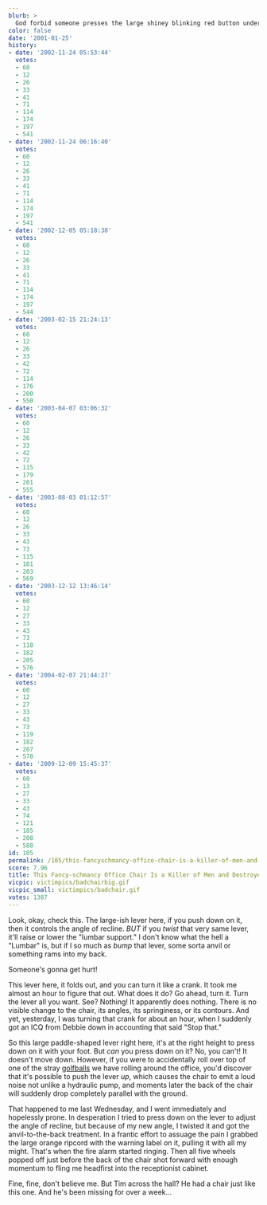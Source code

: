 ```yaml
---
blurb: >
  God forbid someone presses the large shiney blinking red button under the seat cushion!
color: false
date: '2001-01-25'
history:
- date: '2002-11-24 05:53:44'
  votes:
  - 60
  - 12
  - 26
  - 33
  - 41
  - 71
  - 114
  - 174
  - 197
  - 541
- date: '2002-11-24 06:16:40'
  votes:
  - 60
  - 12
  - 26
  - 33
  - 41
  - 71
  - 114
  - 174
  - 197
  - 541
- date: '2002-12-05 05:18:38'
  votes:
  - 60
  - 12
  - 26
  - 33
  - 41
  - 71
  - 114
  - 174
  - 197
  - 544
- date: '2003-02-15 21:24:13'
  votes:
  - 60
  - 12
  - 26
  - 33
  - 42
  - 72
  - 114
  - 176
  - 200
  - 550
- date: '2003-04-07 03:06:32'
  votes:
  - 60
  - 12
  - 26
  - 33
  - 42
  - 72
  - 115
  - 179
  - 201
  - 555
- date: '2003-08-03 01:12:57'
  votes:
  - 60
  - 12
  - 26
  - 33
  - 43
  - 73
  - 115
  - 181
  - 203
  - 569
- date: '2003-12-12 13:46:14'
  votes:
  - 60
  - 12
  - 27
  - 33
  - 43
  - 73
  - 118
  - 182
  - 205
  - 576
- date: '2004-02-07 21:44:27'
  votes:
  - 60
  - 12
  - 27
  - 33
  - 43
  - 73
  - 119
  - 182
  - 207
  - 578
- date: '2009-12-09 15:45:37'
  votes:
  - 60
  - 13
  - 27
  - 33
  - 43
  - 74
  - 121
  - 185
  - 208
  - 588
id: 105
permalink: /105/this-fancyschmancy-office-chair-is-a-killer-of-men-and-destroyer-of-souls/
score: 7.96
title: This Fancy-schmancy Office Chair Is a Killer of Men and Destroyer of Souls!
vicpic: victimpics/badchairbig.gif
vicpic_small: victimpics/badchair.gif
votes: 1387
---
```


Look, okay, check this. The large-ish lever here, if you push down on
it, then it controls the angle of recline. *BUT* if you *twist* that
very same lever, it'll raise or lower the "lumbar support." I don't know
what the hell a "Lumbar" is, but if I so much as *bump* that lever, some
sorta anvil or something rams into my back.

Someone's gonna get hurt!

This lever here, it folds out, and you can turn it like a crank. It took
me almost an hour to figure that out. What does it do? Go ahead, turn
it. Turn the lever all you want. See? Nothing! It apparently does
nothing. There is no visible change to the chair, its angles, its
springiness, or its contours. And yet, yesterday, I was turning that
crank for about an hour, when I suddenly got an ICQ from Debbie down in
accounting that said "Stop that."

So this large paddle-shaped lever right here, it's at the right height
to press down on it with your foot. But *can* you press down on it? No,
you can't! It doesn't move down. However, if you were to accidentally
roll over top of one of the stray [golfballs](@/victim/78.md) we have
rolling around the office, you'd discover that it's possible to push the
lever *up*, which causes the chair to emit a loud noise not unlike a
hydraulic pump, and moments later the back of the chair will suddenly
drop completely parallel with the ground.

That happened to me last Wednesday, and I went immediately and
hopelessly prone. In desperation I tried to press down on the lever to
adjust the angle of recline, but because of my new angle, I twisted it
and got the anvil-to-the-back treatment. In a frantic effort to assuage
the pain I grabbed the large orange ripcord with the warning label on
it, pulling it with all my might. That's when the fire alarm started
ringing. Then all five wheels popped off just before the back of the
chair shot forward with enough momentum to fling me headfirst into the
receptionist cabinet.

Fine, fine, don't believe me. But Tim across the hall? He had a chair
just like this one. And he's been missing for over a week...